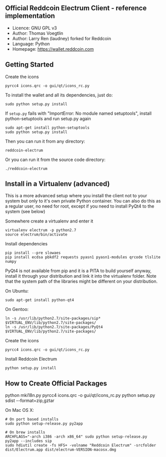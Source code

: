 Official Reddcoin Electrum Client - reference implementation
------------------------------------------------------------
* Licence: GNU GPL v3
* Author: Thomas Voegtlin
* Author: Larry Ren (laudney) forked for Reddcoin
* Language: Python
* Homepage: https://wallet.reddcoin.com

Getting Started
------------------

Create the icons

    pyrcc4 icons.qrc -o gui/qt/icons_rc.py

To install the wallet and all its dependencies, just do:

    sudo python setup.py install
    
If `setup.py` fails with "ImportError: No module named setuptools", install python-setuptools and run setup.py again

    sudo apt-get install python-setuptools
    sudo python setup.py install

Then you can run it from any directory:

    reddcoin-electrum

Or you can run it from the source code directory:

    ./reddcoin-electrum


Install in a Virtualenv (advanced)
----------------------------------

This is a more advanced setup where you install the client not to your system but only
to it's own private Python container. You can also do this as a regular user, no need
for root, except if you need to install PyQt4 to the system (see below)

Somewhere create a virtualenv and enter it

    virtualenv electrum -p python2.7
    source electrum/bin/activate

Install dependencies

    pip install --pre slowaes
    pip install ecdsa pbkdf2 requests pyasn1 pyasn1-modules qrcode tlslite numpy

PyQt4 is not available from pip and it is a PITA to build yourself anyway, install it
through your distribution and link it into the virtualenv folder. Note that the system
path of the libraries might be different on your distribution. 

On Ubuntu:
    
    sudo apt-get install python-qt4

On Gentoo:

    ln -s /usr/lib/python2.7/site-packages/sip* $VIRTUAL_ENV/lib/python2.7/site-packages/
    ln -s /usr/lib/python2.7/site-packages/PyQt4 $VIRTUAL_ENV/lib/python2.7/site-packages/

Create the icons

    pyrcc4 icons.qrc -o gui/qt/icons_rc.py

Install Reddcoin Electrum

    python setup.py install


How to Create Official Packages
------------------------------------
python mki18n.py
pyrcc4 icons.qrc -o gui/qt/icons_rc.py
python setup.py sdist --format=zip,gztar

On Mac OS X:

    # On port based installs
    sudo python setup-release.py py2app

    # On brew installs
    ARCHFLAGS="-arch i386 -arch x86_64" sudo python setup-release.py py2app --includes sip
    sudo hdiutil create -fs HFS+ -volname "Reddcoin Electrum" -srcfolder dist/Electrum.app dist/electrum-VERSION-macosx.dmg

